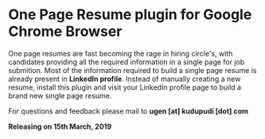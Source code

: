 # One Page Resume plugin for Google Chrome Browser

One page resumes are fast becoming the rage in hiring circle's, with candidates providing all the required information in a single page for job submition. Most of the information required to build a single page resume is already present in **LinkedIn profile**. Instead of manually creating a new resume, install this plugin and visit your LinkedIn profile page to build a brand new single page resume. 

For questions and feedback please mail to **ugen [at] kudupudi [dot] com**

**Releasing on 15th March, 2019**
